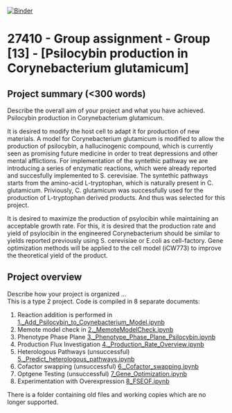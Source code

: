 [![Binder](https://mybinder.org/badge_logo.svg)](https://mybinder.org/v2/gh/27410/[PUT-YOUR-REPOSITORY-HERE]/main)

# 27410 - Group assignment - Group [13] - [Psilocybin production in Corynebacterium glutamicum]

## Project summary (<300 words)
Describe the overall aim of your project and what you have achieved.\
Psilocybin production in Corynebacterium glutamicum.

It is desired to modify the host cell to adapt it for production of new materials. A model for Corynebacterium glutamicum is modified to allow the production of psilocybin, a hallucinogenic compound, which is currently seen as promising future medicine in order to treat depressions and other mental afflictions. 
For implementation of the syntethic pathway we are introducing a series of enzymatic reactions, which were already reported and succesfully implemented to S. cerevisiae. The syntethic pathways starts from the amino-acid L-tryptophan, which is naturally present in C. glutamicum. Priviously, C. glutamicum was successfully used for the production of L-tryptophan derived products. And thus was selected for this project.

It is desired to maximize the production of psylocibin while maintaining an acceptable growth rate. For this, it is desired that the production rate and yield of psylocibin in the engineered Corynebacterium should be similar to yields reported previously using S. cerevisiae or E.coli as cell-factory. 
Gene optimization methods will be applied to the cell model (iCW773) to improve the theoretical yield of the product. 

## Project overview
Describe how your project is organized ...  
This is a type 2 project. Code is compiled in 8 separate documents:  
  
1. Reaction addition is performed in [1._Add_Psilocybin_to_Coynebacterium_Model.ipynb](1._Add_Psilocybin_to_Coynebacterium_Model.ipynb)   
2. Memote model check in [2._MemoteModelCheck.ipynb](2._MemoteModelCheck.ipynb)   
3. Phenotype Phase Plane [3._Phenotype_Phase_Plane_Psilocybin.ipynb](3._Phenotype_Phase_Plane_Psilocybin.ipynb)  
4. Production Flux Investigation [4._Production_Rate_Overview.ipynb](4._Production_Rate_Overview.ipynb)   
5. Heterologous Pathways (unsuccessful) [5._Predict_heterologous_pathways.ipynb](5._Predict_heterologous_pathways.ipynb)  
6. Cofactor swapping (unsuccessful) [6._Cofactor_swapping.ipynb](6._Cofactor_swapping.ipynb)  
7. Optgene Testing (unsuccessful) [7_Gene_Optimization.ipynb](7_Gene_Optimization.ipynb)  
8. Experimentation with Overexpression [8_FSEOF.ipynb](8_FSEOF.ipynb)  
  
  
There is a folder containing old files and working copies which are no longer supported.

